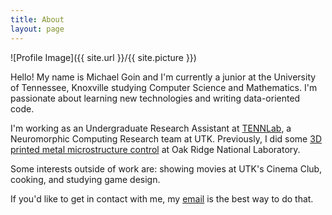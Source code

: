 ```yaml
---
title: About
layout: page
---
```

![Profile Image]({{ site.url }}/{{ site.picture }})

<p>
Hello! My name is Michael Goin and I'm currently a junior at the University of Tennessee, Knoxville studying Computer Science and Mathematics. I'm passionate about learning new technologies and writing data-oriented code.
</p>
<p>
I'm working as an Undergraduate Research Assistant at <a href="http://neuromorphic.eecs.utk.edu/">TENNLab</a>, a Neuromorphic Computing Research team at UTK. Previously, I did some <a href="https://link.springer.com/content/pdf/10.1007%2Fs11837-017-2264-3.pdf">3D printed metal microstructure control</a> at Oak Ridge National Laboratory.
</p>
<p>
Some interests outside of work are: showing movies at UTK's Cinema Club, cooking, and studying game design.
</p>

<p>
If you'd like to get in contact with me, my <a href="mailto:mgoin@vols.utk.edu">email</a> is the best way to do that.
</p>
